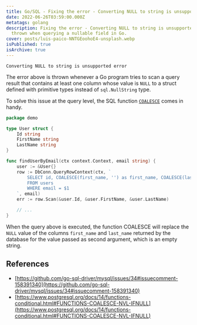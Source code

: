 ```yaml
---
title: Go/SQL - Fixing the error - Converting NULL to string is unsupported error
date: 2022-06-26T03:59:00.000Z
metatags: golang
description: Fixing the error - Converting NULL to string is unsupported error;
  thrown when querying a nullable field in Go.
cover: posts/luis-paico-NNTGEoohoE4-unsplash.webp
isPublished: true
isArchive: true
---
```


```
Converting NULL to string is unsupported error
```

The error above is thrown whenever a Go program tries to scan a query result that contains at least one column whose value is `NULL` to a struct defined with primitive types instead of `sql.NullString` type.

To solve this issue at the query level, the SQL function [`COALESCE`](https://www.postgresql.org/docs/14/functions-conditional.html#FUNCTIONS-COALESCE-NVL-IFNULL) comes in handy.

```go
package demo

type User struct {
    Id string
    FirstName string
    LastName string
}

func findUserByEmail(ctx context.Context, email string) {
    user := &User{}
	row := DbConn.QueryRowContext(ctx, `
		SELECT id, COALESCE(first_name, '') as first_name, COALESCE(last_name, '') as last_name
		FROM users
		WHERE email = $1
	`, email)
	err := row.Scan(&user.Id, &user.FirstName, &user.LastName)

    // ...
}
```

When the query above is executed, the function COALESCE will replace the `NULL` value of the columns `first_name` and `last_name` returned by the database for the value passed as second argument, which is an empty string.

## References

- [https://github.com/go-sql-driver/mysql/issues/34#issuecomment-158391340](https://github.com/go-sql-driver/mysql/issues/34#issuecomment-158391340)
- [https://www.postgresql.org/docs/14/functions-conditional.html#FUNCTIONS-COALESCE-NVL-IFNULL](https://www.postgresql.org/docs/14/functions-conditional.html#FUNCTIONS-COALESCE-NVL-IFNULL)
